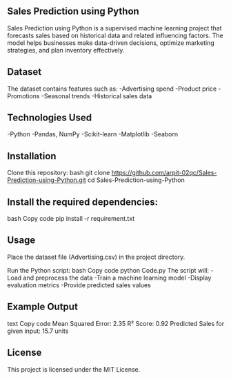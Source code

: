 ## Sales Prediction using Python
Sales Prediction using Python is a supervised machine learning project that forecasts sales based on historical data and related influencing factors. The model helps businesses make data-driven decisions, optimize marketing strategies, and plan inventory effectively.

## Dataset
The dataset contains features such as:
-Advertising spend
-Product price
-Promotions
-Seasonal trends
-Historical sales data

## Technologies Used
-Python
-Pandas, NumPy
-Scikit-learn
-Matplotlib
-Seaborn

## Installation
Clone this repository:
bash
git clone https://github.com/arpit-02qc/Sales-Prediction-using-Python.git
cd Sales-Prediction-using-Python

## Install the required dependencies:

bash
Copy code
pip install -r requirement.txt

## Usage
Place the dataset file (Advertising.csv) in the project directory.

Run the Python script:
bash
Copy code
python Code.py
The script will:
-Load and preprocess the data
-Train a machine learning model
-Display evaluation metrics
-Provide predicted sales values

## Example Output
text
Copy code
Mean Squared Error: 2.35
R² Score: 0.92
Predicted Sales for given input: 15.7 units

## License
This project is licensed under the MIT License.
